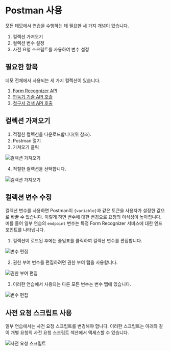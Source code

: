 # <a name="using-postman"></a>Postman 사용
모든 데모에서 연습을 수행하는 데 필요한 세 가지 개념이 있습니다.

1. 컬렉션 가져오기
2. 컬렉션 변수 설정
3. 사전 요청 스크립트를 사용하여 변수 설정

## <a name="what-you-need"></a>필요한 항목
데모 전체에서 사용되는 세 가지 컬렉션이 있습니다.
1. [Form Recognizer API](src/Collections/Form_Recognizer.postman_collection.json)
2. [판독기 기술 API 호출](src/Collections/Reader_Skill.postman_collection.json)
3. [청구서 검색 API 호출](src/Collections/Invoice_Search.postman_collection.json)

## <a name="importing-a-collection"></a>컬렉션 가져오기

1. 적절한 컬렉션을 다운로드합니다(위 참조).
2. Postman 열기
3. 가져오기 클릭

![컬렉션 가져오기](images/import_collection.png "컬렉션 가져오기")

4. 적절한 컬렉션을 선택합니다.

![컬렉션 가져오기](images/import_collection_file.png "컬렉션 가져오기")

## <a name="modifying-collection-variables"></a>컬렉션 변수 수정

컬렉션 변수를 사용하면 Postman이 `{variable}`과 같은 토큰을 사용자가 설정한 값으로 바꿀 수 있습니다. 이렇게 하면 변수에 대한 변경으로 요청의 이식성이 높아집니다. 예를 들어 일부 연습의 `endpoint` 변수는 특정 Form Recognizer 서비스에 대한 엔드포인트를 나타냅니다. 

1. 컬렉션이 로드된 후에는 줄임표를 클릭하여 컬렉션 변수를 편집합니다.

![변수 편집](images/edit_variables.png "변수 편집")

2. 권한 부여 변수를 편집하려면 권한 부여 탭을 사용합니다.

![권한 부여 편집](images/edit_authorization.png "권한 부여 편집")

3. 이러한 연습에서 사용되는 다른 모든 변수는 변수 탭에 있습니다.

![변수 편집](images/variables_tab.png "변수 편집")

## <a name="using-pre-request-scripts"></a>사전 요청 스크립트 사용

일부 연습에서는 사전 요청 스크립트를 변경해야 합니다. 이러한 스크립트는 아래와 같이 개별 요청의 사전 요청 스크립트 섹션에서 액세스할 수 있습니다.

![사전 요청 스크립트](images/pre_request.png "사전 요청 스크립트")

